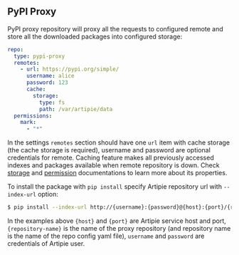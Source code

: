 ## PyPI Proxy

PyPI proxy repository will proxy all the requests to configured remote and store all the downloaded
packages into configured storage:
```yaml
repo:
  type: pypi-proxy
  remotes:
    - url: https://pypi.org/simple/
      username: alice
      password: 123
      cache:
        storage:
          type: fs
          path: /var/artipie/data
  permissions:
    mark:
      - "*"
```
In the settings `remotes` section should have one `url` item with cache storage (the cache storage is required),
username and password are optional credentials for remote. Caching feature makes all previously accessed 
indexes and packages available when remote repository is down.
Check [storage](../Configuration-Storage.md) and [permission](../Configuration-Repository%20Permissions.md)
documentations to learn more about its properties.

To install the package with `pip install` specify Artipie repository url with `--index-url` option:

```bash
$ pip install --index-url http://{username}:{password}@{host}:{port}/{repository-name} my-project
```

In the examples above `{host}` and `{port}` are Artipie service host and port, `{repository-name}`
is the name of the proxy repository (and repository name is the name of the repo config yaml file),
`username` and `password` are credentials of Artipie user.

